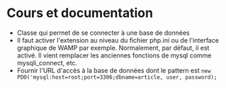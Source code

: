# Cours et documentation

- Classe qui permet de se connecter à une base de données
- Il faut activer l'extension au niveau du fichier php.ini ou de l'interface graphique de WAMP par exemple. Normalement, par défaut, il est activé. Il vient remplacer les anciennes fonctions de mysql comme mysqli_connect, etc.
- Fournir l'URL d'accès à la base de données dont le pattern est 
`new PDO('mysql:host=root;port=3306;dbname=article, user, password);` 